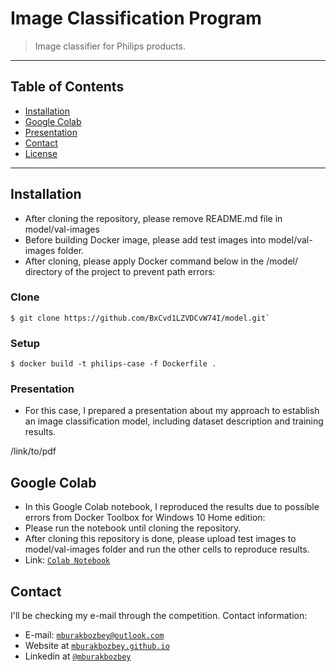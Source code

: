 # Image Classification Program

> Image classifier for Philips products.

---
## Table of Contents

- [Installation](#installation)
- [Google Colab](#colab)
- [Presentation](#presentation)
- [Contact](#contact)
- [License](#license)

---

## Installation

- After cloning the repository, please remove README.md file in model/val-images
- Before building Docker image, please add test images into model/val-images folder.
- After cloning, please apply Docker command below in the /model/ directory of the project to prevent path errors:

### Clone

```shell
$ git clone https://github.com/BxCvd1LZVDCvW74I/model.git`
```
### Setup

```shell
$ docker build -t philips-case -f Dockerfile .
```
### Presentation

- For this case, I prepared a presentation about my approach to establish an image classification model, including dataset description and training results.

/link/to/pdf

## Google Colab

- In this Google Colab notebook, I reproduced the results due to possible errors from Docker Toolbox for Windows 10 Home edition:
- Please run the notebook until cloning the repository.
- After cloning this repository is done, please upload test images to model/val-images folder and run the other cells to reproduce results.
- Link: <a href="https://colab.research.google.com/drive/1xVP4TRCD_y6Azh5uwbZkXCUxDveaWfyM" target="_blank">`Colab Notebook`</a>

## Contact

I'll be checking my e-mail through the competition. Contact information:
- E-mail: <a href="mailto:mburakbozbey@outlook.com" target="_blank">`mburakbozbey@outlook.com`</a>
- Website at <a href="https://mburakbozbey.github.io/" target="_blank">`mburakbozbey.github.io`</a>
- Linkedin at <a href="https://www.linkedin.com/in/mburakbozbey/" target="_blank">`@mburakbozbey`</a>
